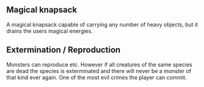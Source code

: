 Magical knapsack
----------------

A magical knapsack capable of carrying any number of heavy objects, but it 
drains the users magical energies.

Extermination / Reproduction
----------------------------

Monsters can reproduce etc. However if all creatures of the same species are 
dead the species is exterminated and there will never be a monster of that kind
ever again. One of the most evil crimes the player can commit.